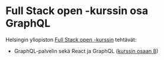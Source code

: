 # Full Stack open -kurssin osa GraphQL

Helsingin yliopiston [Full Stack open -kurssin](https://fullstackopen.com/) tehtävät:

* GraphQL-palvelin sekä React ja GraphQL ([kurssin osaan 8](https://fullstackopen.com/en/part8))